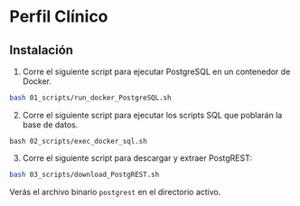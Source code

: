 # Perfil Clínico

## Instalación

1. Corre el siguiente script para ejecutar PostgreSQL en un contenedor de Docker.

```bash
bash 01_scripts/run_docker_PostgreSQL.sh
```

2. Corre el siguiente script para ejecutar los scripts SQL que poblarán la base de datos.

```
bash 02_scripts/exec_docker_sql.sh
```

3. Corre el siguiente script para descargar y extraer PostgREST:
 
```bash
bash 03_scripts/download_PostgREST.sh
```

Verás el archivo binario `postgrest` en el directorio activo.
